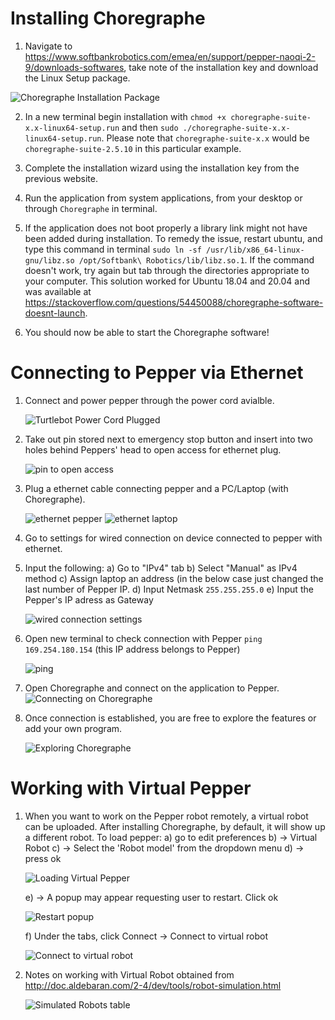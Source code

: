 # Installing Choregraphe

1) Navigate to https://www.softbankrobotics.com/emea/en/support/pepper-naoqi-2-9/downloads-softwares, take note of the installation key and download the Linux Setup package.  
  
![Choregraphe Installation Package](Images/ChoregrapheInstall.jpg)  
  
2) In a new terminal begin installation with `chmod +x choregraphe-suite-x.x-linux64-setup.run` and then `sudo ./choregraphe-suite-x.x-linux64-setup.run`. Please note that `choregraphe-suite-x.x` would be `choregraphe-suite-2.5.10` in this particular example.
  
3) Complete the installation wizard using the installation key from the previous website.  
  
4) Run the application from system applications, from your desktop or through `Choregraphe` in terminal. 
5) If the application does not boot properly a library link might not have been added during installation. To remedy the issue, restart ubuntu, and type this command in terminal `sudo ln -sf /usr/lib/x86_64-linux-gnu/libz.so /opt/Softbank\ Robotics/lib/libz.so.1`. If the command doesn't work, try again but tab through the directories appropriate to your computer. This solution worked for Ubuntu 18.04 and 20.04 and was available at https://stackoverflow.com/questions/54450088/choregraphe-software-doesnt-launch.
  
  
5) You should now be able to start the Choregraphe software!  
  
# Connecting to Pepper via Ethernet
1) Connect and power pepper through the power cord avialble.

   ![Turtlebot Power Cord Plugged](Images/p3.jpg)
   
2) Take out pin stored next to emergency stop button and insert into two holes behind Peppers' head to open access for ethernet plug.
   
   ![pin to open access](Images/p4.jpg)
  
3) Plug a ethernet cable connecting pepper and a PC/Laptop (with Choregraphe).

   ![ethernet pepper](Images/p1.jpg)
   ![ethernet laptop](Images/p2.jpg)
   
4) Go to settings for wired connection on device connected to pepper with ethernet.

5) Input the following:
   a) Go to "IPv4" tab
   b) Select "Manual" as IPv4 method
   c) Assign laptop an address (in the below case just changed the last number of Pepper IP.
   d) Input Netmask `255.255.255.0`
   e) Input the Pepper's IP adress as Gateway
   
   ![wired connection settings](Images/pp3.png)
   
6) Open new terminal to check connection with Pepper `ping 169.254.180.154` (this IP address belongs to Pepper)
   
   ![ping](Images/pp1.png)

7) Open Choregraphe and connect on the application to Pepper.
  ![Connecting on Choregraphe](Images/pp5.png)

8) Once connection is established, you are free to explore the features or add your own program.
   
   ![Exploring Choregraphe](Images/pp2.png)

# Working with Virtual Pepper

1) When you want to work on the Pepper robot remotely, a virtual robot can be uploaded. After installing Choregraphe, by default, it will show up a different robot. To load pepper: 
   a) go to edit preferences
   b) -> Virtual Robot
   c) -> Select the 'Robot model' from the dropdown menu
   d) -> press ok
   
   ![Loading Virtual Pepper](Images/LoadingPepper.png)
   
   e) -> A popup may appear requesting user to restart. Click ok
   
   ![Restart popup](Images/LoadingPepperRestart.png)
   
   f) Under the tabs, click Connect -> Connect to virtual robot
   
   ![Connect to virtual robot](Images/Connect.png)
   
2) Notes on working with Virtual Robot obtained from http://doc.aldebaran.com/2-4/dev/tools/robot-simulation.html

   ![Simulated Robots table](Images/SimulatedPepper.png)

